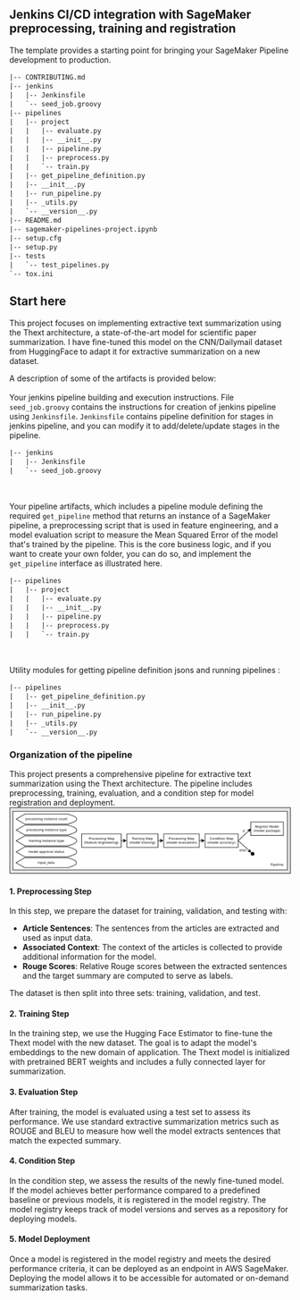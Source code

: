 ## Jenkins CI/CD integration with SageMaker preprocessing, training and registration  

The template provides a starting point for bringing your SageMaker Pipeline development to production.

```
|-- CONTRIBUTING.md
|-- jenkins
|   |-- Jenkinsfile
|   `-- seed_job.groovy
|-- pipelines
|   |-- project
|   |   |-- evaluate.py
|   |   |-- __init__.py
|   |   |-- pipeline.py
|   |   |-- preprocess.py
|   |   `-- train.py
|   |-- get_pipeline_definition.py
|   |-- __init__.py
|   |-- run_pipeline.py
|   |-- _utils.py
|   `-- __version__.py
|-- README.md
|-- sagemaker-pipelines-project.ipynb
|-- setup.cfg
|-- setup.py
|-- tests
|   `-- test_pipelines.py
`-- tox.ini
```

## Start here
This project focuses on implementing extractive text summarization using the Thext architecture, a state-of-the-art model for scientific paper summarization. I have fine-tuned this model on the CNN/Dailymail dataset from HuggingFace to adapt it for extractive summarization on a new dataset.

A description of some of the artifacts is provided below:
<br/><br/>
Your jenkins pipeline building and execution instructions. File `seed_job.groovy` contains the instructions for creation of jenkins pipeline using `Jenkinsfile`. `Jenkinsfile` contains pipeline definition for stages in jenkins pipeline, and you can modify it to add/delete/update stages in the pipeline. 

```
|-- jenkins
|   |-- Jenkinsfile
|   `-- seed_job.groovy
```

<br/><br/>
Your pipeline artifacts, which includes a pipeline module defining the required `get_pipeline` method that returns an instance of a SageMaker pipeline, a preprocessing script that is used in feature engineering, and a model evaluation script to measure the Mean Squared Error of the model that's trained by the pipeline. This is the core business logic, and if you want to create your own folder, you can do so, and implement the `get_pipeline` interface as illustrated here.

```
|-- pipelines
|   |-- project
|   |   |-- evaluate.py
|   |   |-- __init__.py
|   |   |-- pipeline.py
|   |   |-- preprocess.py
|   |   `-- train.py

```
<br/><br/>
Utility modules for getting pipeline definition jsons and running pipelines :

```
|-- pipelines
|   |-- get_pipeline_definition.py
|   |-- __init__.py
|   |-- run_pipeline.py
|   |-- _utils.py
|   `-- __version__.py
```
### Organization of the pipeline
This project presents a comprehensive pipeline for extractive text summarization using the Thext architecture. The pipeline includes preprocessing, training, evaluation, and a condition step for model registration and deployment.
![Pipeline Diagram](/img/pipeline-full.png)

#### 1. Preprocessing Step

In this step, we prepare the dataset for training, validation, and testing with:

- **Article Sentences**: The sentences from the articles are extracted and used as input data.
- **Associated Context**: The context of the articles is collected to provide additional information for the model.
- **Rouge Scores**: Relative Rouge scores between the extracted sentences and the target summary are computed to serve as labels.

The dataset is then split into three sets: training, validation, and test.

#### 2. Training Step

In the training step, we use the Hugging Face Estimator to fine-tune the Thext model with the new dataset. The goal is to adapt the model's embeddings to the new domain of application. The Thext model is initialized with pretrained BERT weights and includes a fully connected layer for summarization.

#### 3. Evaluation Step

After training, the model is evaluated using a test set to assess its performance. We use standard extractive summarization metrics such as ROUGE and BLEU to measure how well the model extracts sentences that match the expected summary.

#### 4. Condition Step

In the condition step, we assess the results of the newly fine-tuned model. If the model achieves better performance compared to a predefined baseline or previous models, it is registered in the model registry. The model registry keeps track of model versions and serves as a repository for deploying models.

#### 5. Model Deployment

Once a model is registered in the model registry and meets the desired performance criteria, it can be deployed as an endpoint in AWS SageMaker. Deploying the model allows it to be accessible for automated or on-demand summarization tasks.

